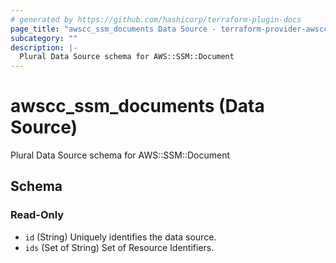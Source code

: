 ```yaml
---
# generated by https://github.com/hashicorp/terraform-plugin-docs
page_title: "awscc_ssm_documents Data Source - terraform-provider-awscc"
subcategory: ""
description: |-
  Plural Data Source schema for AWS::SSM::Document
---
```


# awscc_ssm_documents (Data Source)

Plural Data Source schema for AWS::SSM::Document



<!-- schema generated by tfplugindocs -->
## Schema

### Read-Only

- `id` (String) Uniquely identifies the data source.
- `ids` (Set of String) Set of Resource Identifiers.


